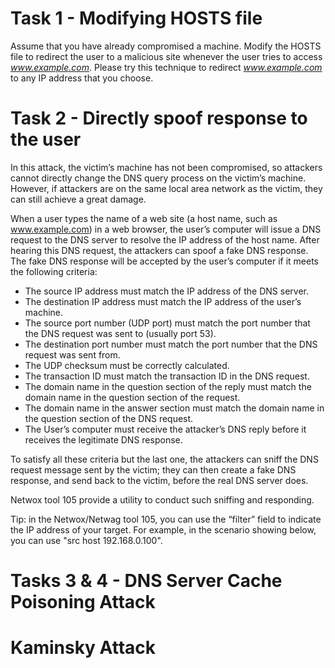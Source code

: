 # Task 1 - Modifying HOSTS file
Assume that you have already compromised a machine. Modify the HOSTS file to redirect the user to a malicious site whenever the user tries to access *www.example.com*. Please try this technique to redirect *www.example.com* to any IP address that you choose.

# Task 2 - Directly spoof response to the user
In this attack, the victim’s machine has not been compromised, so attackers cannot directly change the DNS query process on the victim’s machine. However, if attackers are on the same local area network as the victim, they can still achieve a great damage.

When a user types the name of a web site (a host name, such as www.example.com) in a web browser, the user’s computer will issue a DNS request to the DNS server to resolve the IP address of the host name. After hearing this DNS request, the attackers can spoof a fake DNS response. The fake DNS response will be accepted by the user’s computer if it meets the following criteria:
* The source IP address must match the IP address of the DNS server.
* The destination IP address must match the IP address of the user’s machine.
* The source port number (UDP port) must match the port number that the DNS request was sent to (usually port 53).
* The destination port number must match the port number that the DNS request was sent from.
* The UDP checksum must be correctly calculated.
* The transaction ID must match the transaction ID in the DNS request.
* The domain name in the question section of the reply must match the domain name in the question section of the request.
* The domain name in the answer section must match the domain name in the question section of the DNS request.
* The User’s computer must receive the attacker’s DNS reply before it receives the legitimate DNS response.

To satisfy all these criteria but the last one, the attackers can sniff the DNS request message sent by the victim; they can then create a fake DNS response, and send back to the victim, before the real DNS server does.

Netwox tool 105 provide a utility to conduct such sniffing and responding.

Tip: in the Netwox/Netwag tool 105, you can use the “filter” field to indicate the IP address of your target. For example, in the scenario showing below, you can use "src host 192.168.0.100".

# Tasks 3 & 4 - DNS Server Cache Poisoning Attack

# Kaminsky Attack